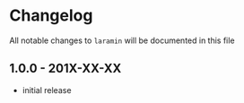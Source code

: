 # Changelog

All notable changes to `laramin` will be documented in this file

## 1.0.0 - 201X-XX-XX

- initial release
